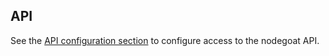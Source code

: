 ## API

See the [API configuration section](/configuration/API/README.md) to configure access to the nodegoat API.